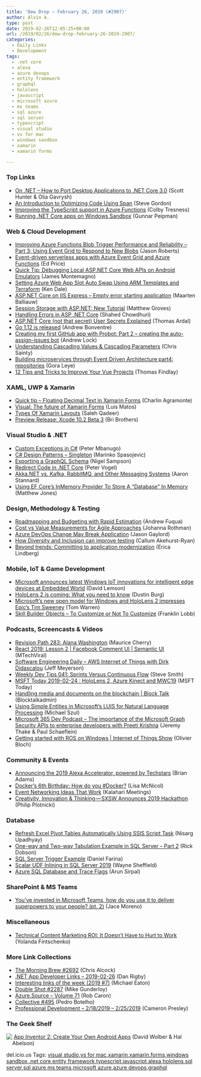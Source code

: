 ```yaml
---
title: 'Dew Drop – February 26, 2019 (#2907)'
author: Alvin A.
type: post
date: 2019-02-26T12:05:25+00:00
url: /2019/02/26/dew-drop-february-26-2019-2907/
categories:
  - Daily Links
  - Development
tags:
  - .net core
  - alexa
  - azure devops
  - entity framework
  - graphql
  - hololens
  - javascript
  - microsoft azure
  - ms teams
  - sql azure
  - sql server
  - typescript
  - visual studio
  - vs for mac
  - windows sandbox
  - xamarin
  - xamarin forms

---
```

### <a name="top"></a>Top Links

  * <a href="https://www.youtube.com/watch?v=upVQEUc_KwU" target="_blank" rel="noopener noreferrer">On .NET &#8211; How to Port Desktop Applications to .NET Core 3.0</a> (Scott Hunter & Olia Gavrysh)
  * <a href="https://www.stevejgordon.co.uk/an-introduction-to-optimising-code-using-span-t" target="_blank" rel="noopener noreferrer">An Introduction to Optimizing Code Using Span</a> (Steve Gordon)
  * <a href="https://azure.microsoft.com/blog/improving-the-typescript-support-in-azure-functions/" target="_blank" rel="noopener noreferrer">Improving the TypeScript support in Azure Functions</a> (Colby Tresness)
  * <a href="http://feedproxy.google.com/~r/gunnarpeipman/~3/FmpaQvbJlw8/" target="_blank" rel="noopener noreferrer">Running .NET Core apps on Windows Sandbox</a> (Gunnar Peipman)



### <a name="web"></a>Web & Cloud Development

  * <a href="http://dontcodetired.com/blog/post/Improving-Azure-Functions-Blob-Trigger-Performance-and-Reliability-Part-3-Using-Event-Grid-to-Respond-to-New-Blobs" target="_blank" rel="noopener noreferrer">Improving Azure Functions Blob Trigger Performance and Reliability &#8211; Part 3: Using Event Grid to Respond to New Blobs</a> (Jason Roberts)
  * <a href="https://techcommunity.microsoft.com/t5/AzureCAT/Event-driven-serverless-apps-with-Azure-Event-Grid-and-Azure/ba-p/355634" target="_blank" rel="noopener noreferrer">Event-driven serverless apps with Azure Event Grid and Azure Functions</a> (Ed Price)
  * <a href="https://blog.xamarin.com/debug-local-asp-net-core-web-apis-android-emulators/" target="_blank" rel="noopener noreferrer">Quick Tip: Debugging Local ASP.NET Core Web APIs on Android Emulators</a> (James Montemagno)
  * <a href="https://rimdev.io/setting-azure-web-app-slot-auto-swap-using-arm-templates-and-terraform/" target="_blank" rel="noopener noreferrer">Setting Azure Web App Slot Auto Swap Using ARM Templates and Terraform</a> (Ken Dale)
  * <a href="https://blog.maartenballiauw.be/post/2019/02/26/asp-net-core-iis-express-empty-error-starting-application.html" target="_blank" rel="noopener noreferrer">ASP.NET Core on IIS Express &#8211; Empty error starting application</a> (Maarten Balliauw)
  * <a href="https://blog.couchbase.com/session-storage-aspnet-new-tutorial/" target="_blank" rel="noopener noreferrer">Session Storage with ASP.NET: New Tutorial</a> (Matthew Groves)
  * <a href="https://wakeupandcode.com/handling-errors-in-asp-net-core/" target="_blank" rel="noopener noreferrer">Handling Errors in ASP .NET Core</a> (Shahed Chowdhuri)
  * <a href="https://blog.elmah.io/asp-net-core-not-that-secret-user-secrets-explained/" target="_blank" rel="noopener noreferrer">ASP.NET Core (not that secret) User Secrets Explained</a> (Thomas Ardal)
  * <a href="https://blog.golang.org/go1.12" target="_blank" rel="noopener noreferrer">Go 1.12 is released</a> (Andrew Bonventre)
  * <a href="https://andrewlock.net/creating-my-first-github-app-with-probot-part-2-creating-the-auto-assign-issues-bot/" target="_blank" rel="noopener noreferrer">Creating my first GitHub app with Probot: Part 2 &#8211; creating the auto-assign-issues bot</a> (Andrew Lock)
  * <a href="https://chrissainty.com/understanding-cascading-values-and-cascading-parameters/" target="_blank" rel="noopener noreferrer">Understanding Cascading Values & Cascading Parameters</a> (Chris Sainty)
  * <a href="http://logcorner.com/building-microservices-through-event-driven-architecture-part4-repositories/" target="_blank" rel="noopener noreferrer">Building microservices through Event Driven Architecture part4: repositories</a> (Gora Leye)
  * <a href="https://www.telerik.com/blogs/12-tips-and-tricks-to-improve-your-vue-projects" target="_blank" rel="noopener noreferrer">12 Tips and Tricks to Improve Your Vue Projects</a> (Thomas Findlay)



### <a name="silverlight"></a>XAML, UWP & Xamarin

  * <a href="https://xamgirl.com/quick-tip-floating-decimal-text-in-xamarin-forms/" target="_blank" rel="noopener noreferrer">Quick tip – Floating Decimal Text in Xamarin Forms</a> (Charlin Agramonte)
  * <a href="https://luismts.com/blog/all/visual-xamarin-forms-future/" target="_blank" rel="noopener noreferrer">Visual: The future of Xamarin Forms</a> (Luis Matos)
  * <a href="https://www.c-sharpcorner.com/article/types-of-xamarin-layouts/" target="_blank" rel="noopener noreferrer">Types Of Xamarin Layouts</a> (Saleh Qadeer)
  * <a href="https://releases.xamarin.com/preview-release-xcode-10-2-beta-3/" target="_blank" rel="noopener noreferrer">Preview Release: Xcode 10.2 Beta 3</a> (Bri Brothers)



### <a name="dotnet"></a>Visual Studio & .NET

  * <a href="https://www.telerik.com/blogs/custom-exceptions-in-c" target="_blank" rel="noopener noreferrer">Custom Exceptions in C#</a> (Peter Mbanugo)
  * <a href="https://code-maze.com/singleton/" target="_blank" rel="noopener noreferrer">C# Design Patterns – Singleton</a> (Marinko Spasojevic)
  * <a href="http://compiledexperience.com/blog/posts/exporting-graphql-schema" target="_blank" rel="noopener noreferrer">Exporting a GraphQL Schema</a> (Nigel Sampson)
  * <a href="https://visualstudiomagazine.com/blogs/tool-tracker/2019/01/redirect-code-in-net-core.aspx" target="_blank" rel="noopener noreferrer">Redirect Code in .NET Core</a> (Peter Vogel)
  * <a href="https://petabridge.com/blog/akkadotnet-vs-kafka/" target="_blank" rel="noopener noreferrer">Akka.NET vs. Kafka, RabbitMQ, and Other Messaging Systems</a> (Aaron Stannard)
  * <a href="http://feedproxy.google.com/~r/ExceptionNotFound/~3/w6AKK85x6Hk/" target="_blank" rel="noopener noreferrer">Using EF Core&#8217;s InMemory Provider To Store A &#8220;Database&#8221; In Memory</a> (Matthew Jones)



### <a name="design"></a>Design, Methodology & Testing

  * <a href="http://feedproxy.google.com/~r/LeadingAgile/~3/gIPq7BL5c8I/" target="_blank" rel="noopener noreferrer">Roadmapping and Budgeting with Rapid Estimation</a> (Andrew Fuqua)
  * <a href="http://feedproxy.google.com/~r/ManagingProductDevelopment/~3/ej3Yx-sCa54/" target="_blank" rel="noopener noreferrer">Cost vs Value Measurements for Agile Approaches</a> (Johanna Rothman)
  * <a href="https://www.jasongaylord.com/blog/azure-devops-change-may-break-application" target="_blank" rel="noopener noreferrer">Azure DevOps Change May Break Application</a> (Jason Gaylord)
  * <a href="https://blog.scottlogic.com/2019/02/25/how-diversity-and-inclusion-can-improve-testing.html" target="_blank" rel="noopener noreferrer">How Diversity and Inclusion can improve testing</a> (Callum Akehurst-Ryan)
  * <a href="https://about.gitlab.com/2019/02/25/beyond-application-modernization-trends/" target="_blank" rel="noopener noreferrer">Beyond trends: Committing to application modernization</a> (Erica Lindberg)



### <a name="mobile"></a>Mobile, IoT & Game Development

  * <a href="https://blogs.windows.com/windowsexperience/2019/02/26/microsoft-announces-latest-windows-iot-innovations-for-intelligent-edge-devices-at-embedded-world/?WT.mc_id=DX_MVP4025064" target="_blank" rel="noopener noreferrer">Microsoft announces latest Windows IoT innovations for intelligent edge devices at Embedded World</a> (David Lemson)
  * <a href="https://blogs.unity3d.com/2019/02/26/hololens-2-is-coming-what-you-need-to-know/" target="_blank" rel="noopener noreferrer">HoloLens 2 is coming: What you need to know</a> (Dustin Burg)
  * <a href="https://www.theverge.com/2019/2/25/18238508/microsoft-hololens-2-open-principles-tim-sweeney-interview" target="_blank" rel="noopener noreferrer">Microsoft’s new open model for Windows and HoloLens 2 impresses Epic’s Tim Sweeney</a> (Tom Warren)
  * <a href="https://developer.amazon.com/blogs/alexa/post/a47f25e9-3e87-4afd-b632-ff3b86febcd4/skill-builder-objects-to-customize-or-not-to-customize" target="_blank" rel="noopener noreferrer">Skill Builder Objects – To Customize or Not To Customize</a> (Franklin Lobb)



### <a name="podcasts"></a>Podcasts, Screencasts & Videos

  * <a href="http://revisionpath.simplecast.fm/alana-washington" target="_blank" rel="noopener noreferrer">Revision Path 283: Alana Washington</a> (Maurice Cherry)
  * <a href="http://www.youtube.com/watch?v=d1RG9MeC47k" target="_blank" rel="noopener noreferrer">React 2019: Lesson 2 | Facebook Comment UI | Semantic UI</a> (MTechViral)
  * <a href="https://softwareengineeringdaily.com/2019/02/26/aws-internet-of-things-with-dirk-didascalou/" target="_blank" rel="noopener noreferrer">Software Engineering Daily &#8211; AWS Internet of Things with Dirk Didascalou</a> (Jeff Meyerson)
  * <a href="http://www.weeklydevtips.com/041" target="_blank" rel="noopener noreferrer">Weekly Dev Tips 041: Sprints Versus Continuous Flow</a> (Steve Smith)
  * <a href="https://omny.fm/shows/msfttoday/msft-today-2019-02-24-hololens-2-azure-kinect-and" target="_blank" rel="noopener noreferrer">MSFT Today 2019-02-24 : HoloLens 2, Azure Kinect and MWC19</a> (MSFT Today)
  * <a href="https://channel9.msdn.com/Shows/Blocktalk/Handling-media-and-documents-on-the-blockchain?WT.mc_id=DX_MVP4025064" target="_blank" rel="noopener noreferrer">Handling media and documents on the blockchain | Block Talk</a> (Blocktalkadmin)
  * <a href="http://www.youtube.com/watch?v=ChC_uTIyRes" target="_blank" rel="noopener noreferrer">Using Simple Entities in Microsoft&#8217;s LUIS for Natural Language Processing</a> (Michael Szul)
  * <a href="http://www.m365devpodcast.com/e/the-importance-of-the-microsoft-graph-security-apis-to-enterprise-developers-with-preeti-krishna/" target="_blank" rel="noopener noreferrer">Microsoft 365 Dev Podcast &#8211; The importance of the Microsoft Graph Security APIs to enterprise developers with Preeti Krishna</a> (Jeremy Thake & Paul Schaeflein)
  * <a href="https://channel9.msdn.com/Shows/Internet-of-Things-Show/Getting-started-with-ROS-on-Windows?WT.mc_id=DX_MVP4025064" target="_blank" rel="noopener noreferrer">Getting started with ROS on Windows | Internet of Things Show</a> (Olivier Bloch)



### <a name="events"></a>Community & Events

  * <a href="https://developer.amazon.com/blogs/alexa/post/7b07c1f5-21c6-4865-87b6-088d723f66c1/announcing-the-2019-alexa-accelerator-powered-by-techstars" target="_blank" rel="noopener noreferrer">Announcing the 2019 Alexa Accelerator, powered by Techstars</a> (Brian Adams)
  * <a href="https://blog.docker.com/2019/02/22757/" target="_blank" rel="noopener noreferrer">Docker’s 6th Birthday: How do you #Docker?</a> (Lisa McNicol)
  * <a href="http://blog.kalaharimeetings.com/2019/02/25/event-networking-ideas-that-work/" target="_blank" rel="noopener noreferrer">Event Networking Ideas That Work</a> (Kalahari Meetings)
  * <a href="https://hackernoon.com/creativity-innovation-thinking-sxsw-announces-2019-hackathon-bde353e5bb94?source=rss----3a8144eabfe3---4" target="_blank" rel="noopener noreferrer">Creativity, Innovation & Thinking — SXSW Announces 2019 Hackathon</a> (Philip Plotnicki)



### <a name="sql"></a>Database

  * <a href="http://feedproxy.google.com/~r/MSSQLTips-LatestSqlServerTips/~3/8DJa0oxm8pQ/" target="_blank" rel="noopener noreferrer">Refresh Excel Pivot Tables Automatically Using SSIS Script Task</a> (Nisarg Upadhyay)
  * <a href="http://feedproxy.google.com/~r/MSSQLTips-LatestSqlServerTips/~3/ejhOdE7Kjgw/" target="_blank" rel="noopener noreferrer">One-way and Two-way Tabulation Example in SQL Server &#8211; Part 2</a> (Rick Dobson)
  * <a href="http://feedproxy.google.com/~r/MSSQLTips-LatestSqlServerTips/~3/ewu5mlFYyqQ/" target="_blank" rel="noopener noreferrer">SQL Server Trigger Example</a> (Daniel Farina)
  * <a href="https://blog.waynesheffield.com/wayne/archive/2019/02/scalar-udf-inlining-in-sql-server-2019/" target="_blank" rel="noopener noreferrer">Scalar UDF Inlining in SQL Server 2019</a> (Wayne Sheffield)
  * <a href="https://blobeater.blog/2019/02/26/azure-sql-database-and-trace-flags/" target="_blank" rel="noopener noreferrer">Azure SQL Database and Trace Flags</a> (Arun Sirpal)



### <a name="sp"></a>SharePoint & MS Teams

  * <a href="https://techcommunity.microsoft.com/t5/Microsoft-Teams-Blog/You-ve-invested-in-Microsoft-Teams-how-do-you-use-it-to-deliver/ba-p/353191" target="_blank" rel="noopener noreferrer">You&#8217;ve invested in Microsoft Teams, how do you use it to deliver superpowers to your people? (pt. 2)</a> (Jace Moreno)



### <a name="misc"></a>Miscellaneous

  * <a href="https://developermedia.com/technical-content-marketing-roi/" target="_blank" rel="noopener noreferrer">Technical Content Marketing ROI: It Doesn’t Have to Hurt to Work</a> (Yolanda Fintschenko)



### <a name="links"></a>More Link Collections

  * <a href="http://feedproxy.google.com/~r/ReflectivePerspective/~3/cg3c863qGdE/" target="_blank" rel="noopener noreferrer">The Morning Brew #2692</a> (Chris Alcock)
  * <a href="https://links.danrigby.com/2019/02/app-developer-links-2019-02-26/" target="_blank" rel="noopener noreferrer">.NET App Developer Links &#8211; 2019-02-26</a> (Dan Rigby)
  * <a href="https://samestuffdifferentday.com/2019/02/25/interesting-links-of-the-week-2019-7/" target="_blank" rel="noopener noreferrer">Interesting links of the week (2019 #7)</a> (Michael Eaton)
  * <a href="https://afreshcup.com/home/2019/02/26/double-shot-2287.html" target="_blank" rel="noopener noreferrer">Double Shot #2287</a> (Mike Gunderloy)
  * <a href="https://azure.microsoft.com/blog/azure-source-volume-71/" target="_blank" rel="noopener noreferrer">Azure.Source &#8211; Volume 71</a> (Rob Caron)
  * <a href="http://feedproxy.google.com/~r/tympanus/~3/3TzaDXf4fm8/" target="_blank" rel="noopener noreferrer">Collective #495</a> (Pedro Botelho)
  * <a href="http://blog.thesoftwarementor.com/2019/02/25/professional-development-2-18-2019-2-25-2019/" target="_blank" rel="noopener noreferrer">Professional Development – 2/18/2019 – 2/25/2019</a> (Cameron Presley)



### <a name="shelf"></a>The Geek Shelf

<a href="https://www.amazon.com/dp/1491906847/amavin-20" target="_blank" rel="noopener noreferrer"><img data-recalc-dims="1" decoding="async" align="left" style="margin: 0px 0px 10px; border: 0px currentcolor; border-image: none; float: left; display: inline; background-image: none;" src="https://i0.wp.com/images-na.ssl-images-amazon.com/images/I/71L2VRSuQUL._SS135_.jpg?w=660&#038;ssl=1" border="0" /></a>&nbsp;<a href="https://www.amazon.com/dp/1491906847/amavin-20" target="_blank" rel="noopener noreferrer">App Inventor 2: Create Your Own Android Apps</a> (David Wolber & Hal Abelson)







<div class="wlWriterEditableSmartContent" id="scid:77ECF5F8-D252-44F5-B4EB-D463C5396A79:b1c30853-aa24-4026-ab76-999e9de749c4" style="margin: 0px; padding: 0px; float: none; display: inline;">
  del.icio.us Tags: <a href="http://del.icio.us/popular/visual+studio" rel="tag">visual studio</a>,<a href="http://del.icio.us/popular/vs+for+mac" rel="tag">vs for mac</a>,<a href="http://del.icio.us/popular/xamarin" rel="tag">xamarin</a>,<a href="http://del.icio.us/popular/xamarin.forms" rel="tag">xamarin.forms</a>,<a href="http://del.icio.us/popular/windows+sandbox" rel="tag">windows sandbox</a>,<a href="http://del.icio.us/popular/.net+core" rel="tag">.net core</a>,<a href="http://del.icio.us/popular/entity+framework" rel="tag">entity framework</a>,<a href="http://del.icio.us/popular/typescript" rel="tag">typescript</a>,<a href="http://del.icio.us/popular/javascript" rel="tag">javascript</a>,<a href="http://del.icio.us/popular/alexa" rel="tag">alexa</a>,<a href="http://del.icio.us/popular/hololens" rel="tag">hololens</a>,<a href="http://del.icio.us/popular/sql+server" rel="tag">sql server</a>,<a href="http://del.icio.us/popular/sql+azure" rel="tag">sql azure</a>,<a href="http://del.icio.us/popular/ms+teams" rel="tag">ms teams</a>,<a href="http://del.icio.us/popular/microsoft+azure" rel="tag">microsoft azure</a>,<a href="http://del.icio.us/popular/azure+devops" rel="tag">azure devops</a>,<a href="http://del.icio.us/popular/graphql" rel="tag">graphql</a>
</div>